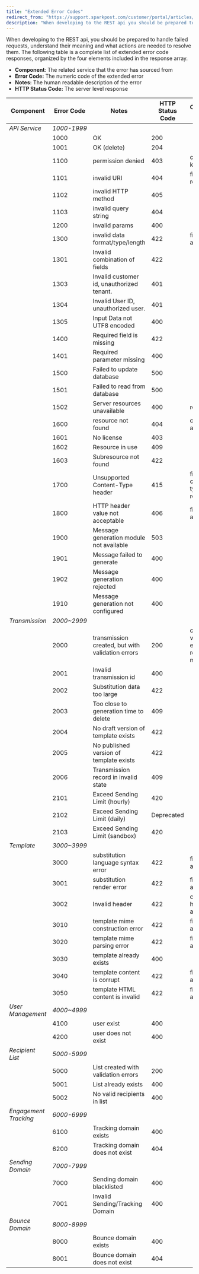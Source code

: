 ```yaml
---
title: "Extended Error Codes"
redirect_from: "https://support.sparkpost.com/customer/portal/articles/2140916-extended-error-codes"
description: "When developing to the REST api you should be prepared to handle failed requests understand their meaning and what actions are needed to resolve them The following table is a complete list of extended error code responses organized by the four elements included in the response array Component The related..."
---
```


When developing to the REST api, you should be prepared to handle failed requests, understand their meaning and what actions are needed to resolve them. The following table is a complete list of extended error code responses, organized by the four elements included in the response array.

* **Component**: The related service that the error has sourced from
* **Error Code:** The numeric code of the extended error
* **Notes:** The human readable description of the error
* **HTTP Status Code:** The server level response

| Component | Error Code | Notes | HTTP Status Code | Corrective Action |
| --- | --- | --- | --- | --- |
| *API Service* | *1000-1999* |   |   |   |
|   | 1000 | OK | 200 |   |
|   | 1001 | OK (delete) | 204 |   |
|   | 1100 | permission denied | 403 | check API key, retry |
|   | 1101 | invalid URI | 404 | fix URI and retry |
|   | 1102 | invalid HTTP method | 405 |   |
|   | 1103 | invalid query string | 404 |   |
|   | 1200 | invalid params | 400 |   |
|   | 1300 | invalid data format/type/length | 422 | fix request and retry |
|   | 1301 | Invalid combination of fields | 422 |   |
|   | 1303 | Invalid customer id, unauthorized tenant. | 401 |   |
|   | 1304 | Invalid User ID, unauthorized user. | 401 |   |
|   | 1305 | Input Data not UTF8 encoded | 400 |   |
|   | 1400 | Required field is missing | 422 |   |
|   | 1401 | Required parameter missing | 400 |   |
|   | 1500 | Failed to update database | 500 |   |
|   | 1501 | Failed to read from database | 500 |   |
|   | 1502 | Server resources unavailable | 400 | retry later |
|   | 1600 | resource not found | 404 | correct uri and retry |
|   | 1601 | No license | 403 |   |
|   | 1602 | Resource in use | 409 |   |
|   | 1603 | Subresource not found | 422 |   |
|   | 1700 | Unsupported Content-Type header | 415 | fix content-type and retry |
|   | 1800 | HTTP header value not acceptable | 406 | fix header and retry |
|   | 1900 | Message generation module not available | 503 |   |
|   | 1901 | Message failed to generate | 400 |   |
|   | 1902 | Message generation rejected | 400 |   |
|   | 1910 | Message generation not configured | 400 |   |
| *Transmission* | *2000~2999* |   |   |   |
|   | 2000 | transmission created, but with validation errors | 200 | check for validation errors, retry if needed |
|   | 2001 | Invalid transmission id | 400 |   |
|   | 2002 | Substitution data too large | 422 |   |
|   | 2003 | Too close to generation time to delete | 409 |   |
|   | 2004 | No draft version of template exists | 422 |   |
|   | 2005 | No published version of template exists | 422 |   |
|   | 2006 | Transmission record in invalid state | 409 |   |
|   | 2101 | Exceed Sending Limit (hourly) | 420 |   |
|   | 2102 | Exceed Sending Limit (daily) | Deprecated |   |
|   | 2103 | Exceed Sending Limit (sandbox) | 420 |   |
| *Template* | *3000~3999* |   |   |   |
|   | 3000 | substitution language syntax error | 422 | fix content and retry |
|   | 3001 | substitution render error | 422 | fix content and retry |
|   | 3002 | Invalid header | 422 | correct header and retry |
|   | 3010 | template mime construction error | 422 | fix content and retry |
|   | 3020 | template mime parsing error | 422 | fix content and retry |
|   | 3030 | template already exists | 400 |   |
|   | 3040 | template content is corrupt | 422 | fix content and retry |
|   | 3050 | template HTML content is invalid | 422 | fix content and retry |
| *User Management*            | *4000~4999* |   |   |   |
|   | 4100 | user exist | 400 |   |
|   | 4200 | user does not exist | 400 |   |
| *Recipient List*      | *5000-5999* |   |   |   |
|   | 5000 | List created with validation errors | 200 |   |
|   | 5001 | List already exists | 400 |   |
|   | 5002 | No valid recipients in list | 400 |   |
| *Engagement Tracking*          | *6000-6999* |  |   |   |
|   | 6100 | Tracking domain exists | 400 |   |
|   | 6200 | Tracking domain does not exist | 404 |   |
| *Sending Domain*        | *7000-7999* |   |   |   |
|   | 7000 | Sending domain blacklisted | 400 |   |
|   | 7001 | Invalid Sending/Tracking Domain | 400 |   |
| *Bounce Domain*        | *8000-8999* |   |   |   |
|   | 8000 | Bounce domain exists | 400 |   |
|   | 8001 | Bounce domain does not exist | 404 |   |